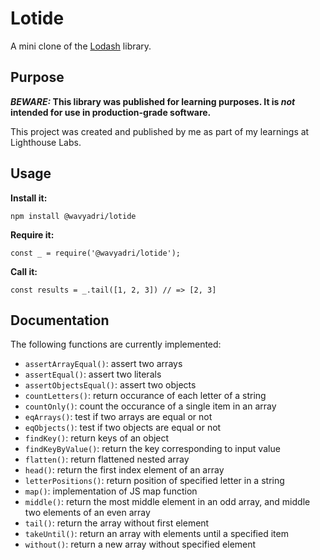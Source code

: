 # Lotide

A mini clone of the [Lodash](https://lodash.com) library.

## Purpose

**_BEWARE:_ This library was published for learning purposes. It is _not_ intended for use in production-grade software.**

This project was created and published by me as part of my learnings at Lighthouse Labs.

## Usage

**Install it:**

`npm install @wavyadri/lotide`

**Require it:**

`const _ = require('@wavyadri/lotide');`

**Call it:**

`const results = _.tail([1, 2, 3]) // => [2, 3]`

## Documentation

The following functions are currently implemented:

- `assertArrayEqual()`: assert two arrays
- `assertEqual()`: assert two literals
- `assertObjectsEqual()`: assert two objects
- `countLetters()`: return occurance of each letter of a string
- `countOnly()`: count the occurance of a single item in an array
- `eqArrays()`: test if two arrays are equal or not
- `eqObjects()`: test if two objects are equal or not
- `findKey()`: return keys of an object
- `findKeyByValue()`: return the key corresponding to input value
- `flatten()`: return flattened nested array
- `head()`: return the first index element of an array
- `letterPositions()`: return position of specified letter in a string
- `map()`: implementation of JS map function
- `middle()`: return the most middle element in an odd array, and middle two elements of an even array
- `tail()`: return the array without first element
- `takeUntil()`: return an array with elements until a specified item
- `without()`: return a new array without specified element
